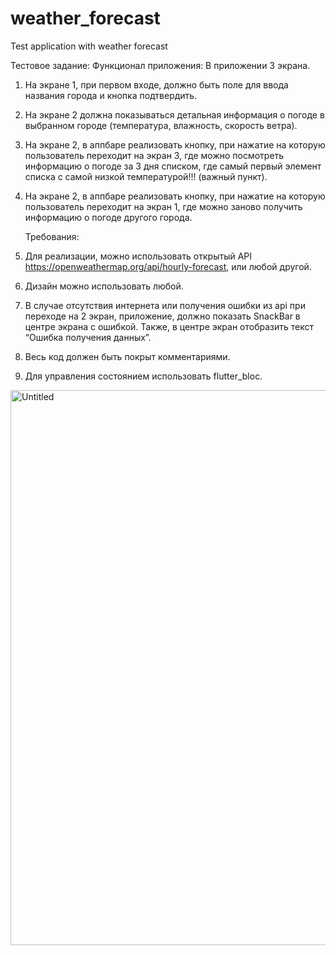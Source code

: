# weather_forecast

Test application with weather forecast

Тестовое задание:
Функционал приложения:
В приложении 3 экрана.
1. На экране 1, при первом входе, должно быть поле для ввода
   названия города и кнопка подтвердить.
2. На экране 2 должна показываться детальная информация о погоде
   в выбранном городе (температура, влажность, скорость ветра).
3. На экране 2, в аппбаре реализовать кнопку, при нажатие на которую
   пользователь переходит на экран 3, где можно посмотреть
   информацию о погоде за 3 дня списком, где самый первый элемент
   списка с самой низкой температурой!!! (важный пункт).
4. На экране 2, в аппбаре реализовать кнопку, при нажатие на которую
   пользователь переходит на экран 1, где можно заново получить
   информацию о погоде другого города.

   Требования:
1. Для реализации, можно использовать открытый API
   https://openweathermap.org/api/hourly-forecast, или любой другой.
2. Дизайн можно использовать любой.
3. В случае отсутствия интернета или получения ошибки из api при
   переходе на 2 экран, приложение, должно показать SnackBar в
   центре экрана с ошибкой. Также, в центре экран отобразить текст
   “Ошибка получения данных”.
4. Весь код должен быть покрыт комментариями.
5. Для управления состоянием использовать flutter_bloc.

<img width="888" alt="Untitled" src="https://user-images.githubusercontent.com/63638747/174816404-794c71cc-ef2e-4cb3-bb70-97f8c6d61462.png">
